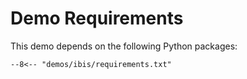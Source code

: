 # Demo Requirements

This demo depends on the following Python packages:

```text title="demos/dvc/requirements.txt"
--8<-- "demos/ibis/requirements.txt"
```

